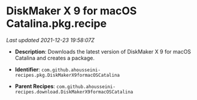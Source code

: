 # DiskMaker X 9 for macOS Catalina.pkg.recipe

_Last updated 2021-12-23 19:58:07Z_

- **Description**: Downloads the latest version of DiskMaker X 9 for macOS Catalina and creates a package.

- **Identifier**: `com.github.ahousseini-recipes.pkg.DiskMakerX9formacOSCatalina`

- **Parent Recipes**: `com.github.ahousseini-recipes.download.DiskMakerX9formacOSCatalina`